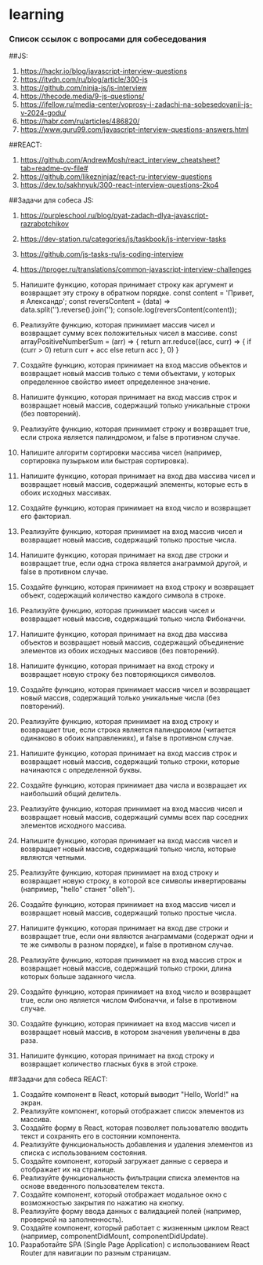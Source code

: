 # learning

### Список ссылок с вопросами для собеседования

  ##JS:
  1. https://hackr.io/blog/javascript-interview-questions
  2. https://itvdn.com/ru/blog/article/300-js
  3. https://github.com/ninja-js/js-interview
  4. https://thecode.media/9-js-questions/
  5. https://ifellow.ru/media-center/voprosy-i-zadachi-na-sobesedovanii-js-v-2024-godu/
  6. https://habr.com/ru/articles/486820/
  7. https://www.guru99.com/javascript-interview-questions-answers.html

  ##REACT:
  1. https://github.com/AndrewMosh/react_interview_cheatsheet?tab=readme-ov-file#
  2. https://github.com/likezninjaz/react-ru-interview-questions
  3. https://dev.to/sakhnyuk/300-react-interview-questions-2ko4

  ##Задачи для собеса JS:
  1. https://purpleschool.ru/blog/pyat-zadach-dlya-javascript-razrabotchikov
  2. https://dev-station.ru/categories/js/taskbook/js-interview-tasks
  3. https://github.com/js-tasks-ru/js-coding-interview
  4. https://tproger.ru/translations/common-javascript-interview-challenges

  1. Напишите функцию, которая принимает строку как аргумент и возвращает эту строку в обратном порядке.
     const content = 'Привет, я Александр';
     const reversContent = (data) => data.split('').reverse().join('');
     console.log(reversContent(content));

  2. Реализуйте функцию, которая принимает массив чисел и возвращает сумму всех положительных чисел в массиве.
      const arrayPositiveNumberSum = (arr) => {
        return arr.reduce((acc, curr) => {
            if (curr > 0) return curr + acc
            else return acc
        }, 0)
      }

  
  3. Создайте функцию, которая принимает на вход массив объектов и возвращает новый массив только с теми объектами, у которых определенное свойство имеет определенное значение.
  
  4. Напишите функцию, которая принимает на вход массив строк и возвращает новый массив, содержащий только уникальные строки (без повторений).
  
  5. Реализуйте функцию, которая принимает строку и возвращает true, если строка является палиндромом, и false в противном случае.
  
  6. Напишите алгоритм сортировки массива чисел (например, сортировка пузырьком или быстрая сортировка).

  8. Напишите функцию, которая принимает на вход два массива чисел и возвращает новый массив, содержащий элементы, которые есть в обоих исходных массивах.

  9. Создайте функцию, которая принимает на вход число и возвращает его факториал.
  
  10. Реализуйте функцию, которая принимает на вход массив чисел и возвращает новый массив, содержащий только простые числа.
  
  11. Напишите функцию, которая принимает на вход две строки и возвращает true, если одна строка является анаграммой другой, и false в противном случае.
  
  12. Создайте функцию, которая принимает на вход строку и возвращает объект, содержащий количество каждого символа в строке.
  
  13. Реализуйте функцию, которая принимает массив чисел и возвращает новый массив, содержащий только числа Фибоначчи.
  
  14. Напишите функцию, которая принимает на вход два массива объектов и возвращает новый массив, содержащий объединение элементов из обоих исходных массивов (без повторений).

  15. Напишите функцию, которая принимает на вход строку и возвращает новую строку без повторяющихся символов.

  16. Создайте функцию, которая принимает массив чисел и возвращает новый массив, содержащий только уникальные числа (без повторений).
  
  17. Реализуйте функцию, которая принимает на вход строку и возвращает true, если строка является палиндромом (читается одинаково в обоих направлениях), и false в противном случае.
  
  18. Напишите функцию, которая принимает на вход массив строк и возвращает новый массив, содержащий только строки, которые начинаются с определенной буквы.
  
  19. Создайте функцию, которая принимает два числа и возвращает их наибольший общий делитель.
  
  20. Реализуйте функцию, которая принимает на вход массив чисел и возвращает новый массив, содержащий суммы всех пар соседних элементов исходного массива.

  21. Напишите функцию, которая принимает на вход массив чисел и возвращает новый массив, содержащий только числа, которые являются четными.

  22. Реализуйте функцию, которая принимает на вход строку и возвращает новую строку, в которой все символы инвертированы (например, "hello" станет "olleh").
  
  23. Создайте функцию, которая принимает на вход массив чисел и возвращает новый массив, содержащий только простые числа.
  
  24. Напишите функцию, которая принимает на вход две строки и возвращает true, если они являются анаграммами (содержат одни и те же символы в разном порядке), и false в противном случае.
  
  25. Реализуйте функцию, которая принимает на вход массив строк и возвращает новый массив, содержащий только строки, длина которых больше заданного числа.
  
  26. Создайте функцию, которая принимает на вход число и возвращает true, если оно является числом Фибоначчи, и false в противном случае.

  27. Создайте функцию, которая принимает на вход массив чисел и возвращает новый массив, в котором значения увеличены в два раза.

  28. Напишите функцию, которая принимает на вход строку и возвращает количество гласных букв в этой строке.

  ##Задачи для собеса REACT:
  1. Создайте компонент в React, который выводит "Hello, World!" на экран.
  2. Реализуйте компонент, который отображает список элементов из массива.
  3. Создайте форму в React, которая позволяет пользователю вводить текст и сохранять его в состоянии компонента.
  4. Реализуйте функциональность добавления и удаления элементов из списка с использованием состояния.
  5. Создайте компонент, который загружает данные с сервера и отображает их на странице.
  6. Реализуйте функциональность фильтрации списка элементов на основе введенного пользователем текста.
  7. Создайте компонент, который отображает модальное окно с возможностью закрытия по нажатию на кнопку.
  8. Реализуйте форму ввода данных с валидацией полей (например, проверкой на заполненность).
  9. Создайте компонент, который работает с жизненным циклом React (например, componentDidMount, componentDidUpdate).
  10. Разработайте SPA (Single Page Application) с использованием React Router для навигации по разным страницам.

  
